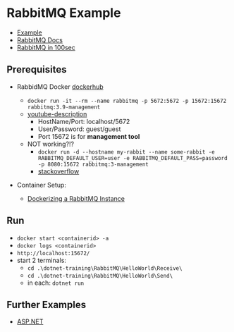 # RabbitMQ Example

- [Example](https://www.rabbitmq.com/tutorials/tutorial-one-dotnet.html)
- [RabbitMQ Docs](https://www.rabbitmq.com/download.html)
- [RabbitMQ in 100sec](https://www.youtube.com/watch?v=NQ3fZtyXji0)

## Prerequisites
  
- RabbidMQ Docker [dockerhub](https://hub.docker.com/_/rabbitmq)

  - `docker run -it --rm --name rabbitmq -p 5672:5672 -p 15672:15672 rabbitmq:3.9-management`
  - [youtube-description](https://www.youtube.com/watch?v=rmAjG9l9Mmo)
    - HostName/Port: localhost/5672
    - User/Password: guest/guest
    - Port 15672 is for **management tool**
  - NOT working?!?
    - `docker run -d --hostname my-rabbit --name some-rabbit -e RABBITMQ_DEFAULT_USER=user -e RABBITMQ_DEFAULT_PASS=password -p 8080:15672 rabbitmq:3-management`
    - [stackoverflow](https://stackoverflow.com/questions/61092733/docker-rabbitmq-client-exceptions-brokerunreachableexception-none-of-the-spe)
- Container Setup:
  - [Dockerizing a RabbitMQ Instance](https://www.section.io/engineering-education/dockerize-a-rabbitmq-instance/#:~:text=If%20you%20open%20http%3A%2F%2F,instance%20is%20up%20and%20running.)
  
## Run

- `docker start <containerid> -a`
- `docker logs <containerid>`
- `http://localhost:15672/`
- start 2 terminals:
  - `cd .\dotnet-training\RabbitMQ\HelloWorld\Receive\`
  - `cd .\dotnet-training\RabbitMQ\HelloWorld\Send\`
  - in each: `dotnet run`

## Further Examples

- [ASP.NET](https://code-maze.com/aspnetcore-rabbitmq/)
